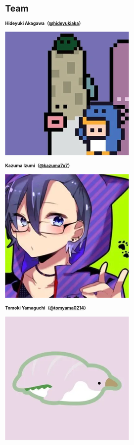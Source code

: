 # Team

#### **Hideyuki Akagawa（**[@hideyukiaka](https://twitter.com/hideyukiaka)**）**

![](../.gitbook/assets/hide.webp)

#### **Kazuma Izumi（**[@kazuma7o7](https://twitter.com/kazuma7o7)**）**

![](../.gitbook/assets/kazu.webp)

#### Tomoki Yamaguchi（[@tomyama0214](https://twitter.com/tomyama0214)）

![](../.gitbook/assets/tom.webp)
